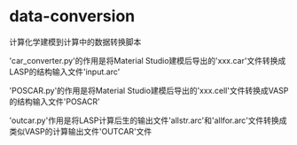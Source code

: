 # data-conversion
计算化学建模到计算中的数据转换脚本

'car_converter.py'的作用是将Material Studio建模后导出的'xxx.car'文件转换成LASP的结构输入文件'input.arc'

'POSCAR.py'的作用是将Material Studio建模后导出的'xxx.cell'文件转换成VASP的结构输入文件'POSACR'

'outcar.py'作用是将LASP计算后生的输出文件'allstr.arc'和'allfor.arc'文件转换成类似VASP的计算输出文件'OUTCAR'文件
